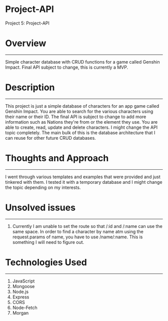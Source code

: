 # Project-API

Project 5: Project-API

# Overview

---

Simple character database with CRUD functions for a game called Genshin Impact. Final API subject to change, this is currently a MVP.

# Description

---

This project is just a simple database of characters for an app game called Genshin Impact. You are able to search for the various characters using their name or their ID. The final API is subject to change to add more information such as Nations they're from or the element they use. You are able to create, read, update and delete characters. I might change the API topic completely. The main bulk of this is the database architecture that I can reuse for other future CRUD databases.

# Thoughts and Approach

---

I went through various templates and examples that were provided and just tinkered with them. I tested it with a temporary database and I might change the topic depending on my interests.

# Unsolved issues

---

1. Currently I am unable to set the route so that /:id and /:name can use the same space. In order to find a character by name atm using the request.params of name, you have to use /name/:name. This is something I will need to figure out.

# Technologies Used

---

1. JavaScript
2. Mongoose
3. Node.js
4. Express
5. CORS
6. Node-Fetch
7. Morgan

